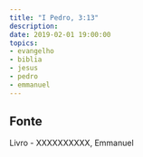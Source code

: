 ```yaml
---
title: "I Pedro, 3:13"
description: 
date: 2019-02-01 19:00:00
topics: 
- evangelho
- biblia
- jesus
- pedro
- emmanuel
---
```




## Fonte
Livro - XXXXXXXXXX, Emmanuel
